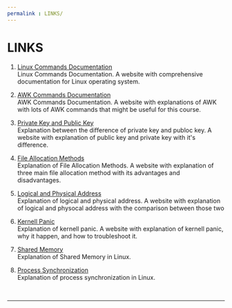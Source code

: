 ```yaml
---
permalink : LINKS/
---
```


# LINKS

1. [Linux Commands Documentation](https://docs.rockylinux.org/books/admin_guide/03-commands/)<br>
Linux Commands Documentation. A website with comprehensive documentation for Linux operating system.

2. [AWK Commands Documentation](https://www.geeksforgeeks.org/awk-command-unixlinux-examples/)<br>
AWK Commands Documentation. A website with explanations of AWK with lots of AWK commands that might be useful for this course.

3. [Private Key and Public Key](https://www.tutorialspoint.com/difference-between-private-key-and-public-key)<br>
Explanation between the difference of private key and publoc key. A website with explanation of public key and private key with it's difference.

4. [File Allocation Methods](https://www.geeksforgeeks.org/file-allocation-methods/)<br>
Explanation of File Allocation Methods. A website with explanation of three main file allocation method with its advantages and disadvantages.

5. [Logical and Physical Address](https://www.geeksforgeeks.org/logical-and-physical-address-in-operating-system/)<br>
Explanation of logical and physical address. A website with explanation of logical and physocal address with the comparison between those two

6. [Kernell Panic](https://www.redhat.com/sysadmin/linux-kernel-panic)<br>
Explanation of kernell panic. A website with explanation of kernell panic, why it happen, and how to troubleshoot it.

7. [Shared Memory](https://www.scaler.com/topics/shared-memory-linux/)<br>
Explanation of Shared Memory in Linux.

8. [Process Synchronization](https://www.tutorialspoint.com/process-synchronization-in-linux)<br>
Explanation of process synchronization in Linux.

<br>
<hr>
